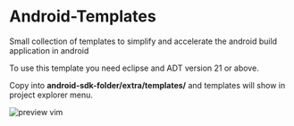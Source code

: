 Android-Templates
=================

Small collection of templates to simplify and accelerate the android build application in android

To use this template you need eclipse and ADT version 21 or above.

Copy into <b>android-sdk-folder/extra/templates/</b> and templates will show in project explorer menu.


![preview vim](https://raw.github.com/SeptiyanAndika/Android-Templates/master/preview/project-menu.png)



